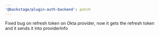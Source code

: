 ```yaml
---
'@backstage/plugin-auth-backend': patch
---
```


Fixed bug on refresh token on Okta provider, now it gets the refresh token and it sends it into providerInfo
